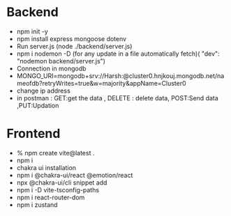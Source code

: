# Backend

- npm init -y
- npm install express mongoose dotenv
- Run server.js (node ./backend/server.js)
- npm i nodemon -D (for any update in a file automatically fetch)( "dev": "nodemon backend/server.js")
- Connection in mongodb
- MONGO_URI=mongodb+srv://Harsh:<Password>@cluster0.hnjkouj.mongodb.net/nameofdb?retryWrites=true&w=majority&appName=Cluster0
- change ip address
- in postman :
  GET:get the data , DELETE : delete data, POST:Send data ,PUT:Updation

# Frontend

- % npm create vite@latest .
- npm i
- chakra ui installation
- npm i @chakra-ui/react @emotion/react
- npx @chakra-ui/cli snippet add
- npm i -D vite-tsconfig-paths
- npm i react-router-dom
- npm i zustand
